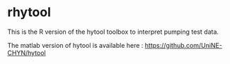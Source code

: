 # rhytool


This is the R version of the hytool toolbox to interpret pumping test data.  

The matlab version of hytool is available here : https://github.com/UniNE-CHYN/hytool
